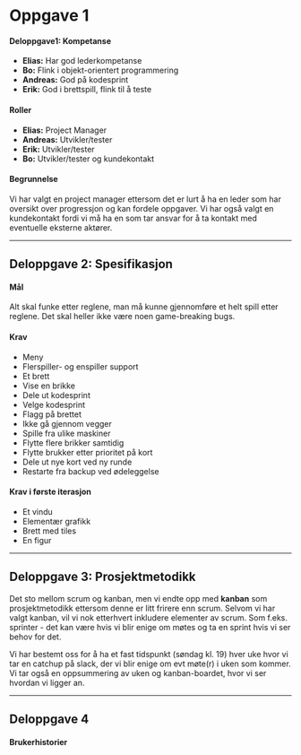 # Oppgave 1

#### Deloppgave1: Kompetanse
- **Elias:** Har god lederkompetanse
- **Bo:** Flink i objekt-orientert programmering
- **Andreas:** God på kodesprint
- **Erik:** God i brettspill, flink til å teste

#### Roller
- **Elias:** Project Manager
- **Andreas:** Utvikler/tester
- **Erik:** Utvikler/tester
- **Bo:** Utvikler/tester og kundekontakt

#### Begrunnelse
Vi har valgt en project manager ettersom det er lurt å ha en leder som har oversikt over progressjon og kan fordele oppgaver.
Vi har også valgt en kundekontakt fordi vi må ha en som tar ansvar for å ta kontakt med eventuelle eksterne aktører.

---
## Deloppgave 2: Spesifikasjon

#### Mål
Alt skal funke etter reglene, man må kunne gjennomføre et helt spill etter reglene. Det skal heller ikke være noen game-breaking bugs.

#### Krav
- Meny
- Flerspiller- og enspiller support
- Et brett
- Vise en brikke
- Dele ut kodesprint
- Velge kodesprint
- Flagg på brettet
- Ikke gå gjennom vegger
- Spille fra ulike maskiner
- Flytte flere brikker samtidig
- Flytte brukker etter prioritet på kort
- Dele ut nye kort ved ny runde
- Restarte fra backup ved ødeleggelse

#### Krav i første iterasjon
- Et vindu
- Elementær grafikk
- Brett med tiles
- En figur
---
## Deloppgave 3: Prosjektmetodikk
Det sto mellom scrum og kanban, men vi endte opp med **kanban** som prosjektmetodikk ettersom denne er litt frirere enn scrum. Selvom vi har valgt kanban, vil vi nok etterhvert inkludere elementer av scrum. Som f.eks. sprinter - det kan være hvis vi blir enige om møtes og ta en sprint hvis vi ser behov for det.

Vi har bestemt oss for å ha et fast tidspunkt (søndag kl. 19) hver uke hvor vi tar en catchup på slack, der vi blir enige om evt møte(r) i uken som kommer. Vi tar også en oppsummering av uken og kanban-boardet, hvor vi ser hvordan vi ligger an.

---
## Deloppgave 4
#### Brukerhistorier
